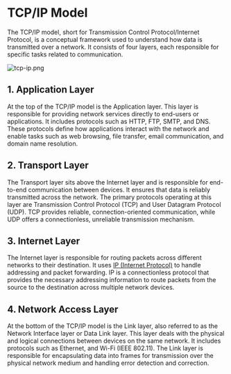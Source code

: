 # TCP/IP Model

The TCP/IP model, short for Transmission Control Protocol/Internet Protocol, is a conceptual framework used to understand how data is transmitted over a network. It consists of four layers, each responsible for specific tasks related to communication.

![tcp-ip.png](/assets/phase-0-overview/tcp-ip.png)

## **1. Application Layer**

At the top of the TCP/IP model is the Application layer. This layer is responsible for providing network services directly to end-users or applications. It includes protocols such as HTTP, FTP, SMTP, and DNS. These protocols define how applications interact with the network and enable tasks such as web browsing, file transfer, email communication, and domain name resolution.

## **2. Transport Layer**

The Transport layer sits above the Internet layer and is responsible for end-to-end communication between devices. It ensures that data is reliably transmitted across the network. The primary protocols operating at this layer are Transmission Control Protocol (TCP) and User Datagram Protocol (UDP). TCP provides reliable, connection-oriented communication, while UDP offers a connectionless, unreliable transmission mechanism.

## **3. Internet Layer**

The Internet layer is responsible for routing packets across different networks to their destination. It uses [IP (Internet Protocol)](/guides/resources/ip) to handle addressing and packet forwarding. IP is a connectionless protocol that provides the necessary addressing information to route packets from the source to the destination across multiple network devices.

## **4. Network Access Layer**

At the bottom of the TCP/IP model is the Link layer, also referred to as the Network Interface layer or Data Link layer. This layer deals with the physical and logical connections between devices on the same network. It includes protocols such as Ethernet, and Wi-Fi (IEEE 802.11). The Link layer is responsible for encapsulating data into frames for transmission over the physical network medium and handling error detection and correction.
